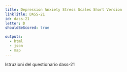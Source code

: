 ```yaml
---
title: Depression Anxiety Stress Scales Short Version
linkTitle: DASS-21
id: dass-21
letter: D
shouldBeScored: true

outputs:
  - html
  - json
  - map
---
```

Istruzioni del questionario dass-21